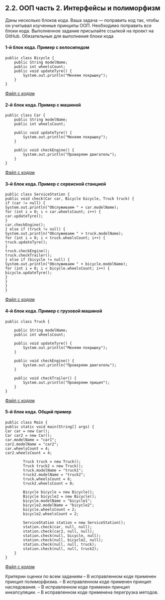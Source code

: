 ## 2.2. ООП часть 2. Интерфейсы и полиморфизм
Даны несколько блоков кода. Ваша задача — поправить код так, чтобы он учитывал изученные принципы ООП.
Необходимо поправить все блоки кода. Выполненное задание присылайте ссылкой на проект на GitHub.
Обязательные для выполнения блоки кода
#### 1-й блок кода. Пример с велосипедом
```
public class Bicycle {
    public String modelName;
    public int wheelsCount;
    public void updateTyre() {
        System.out.println("Меняем покрышку");
    }
}
```
[Файл с кодом](https://s3-us-west-2.amazonaws.com/secure.notion-static.com/3bb550a5-1e81-4f8c-8075-f4a1f1aa3fbd/Bicycle.java)
#### 2-й блок кода. Пример с машиной
```
public class Car {
    public String modelName;
    public int wheelsCount;

    public void updateTyre() {
        System.out.println("Меняем покрышку");
    }

    public void checkEngine() {
        System.out.println("Проверяем двигатель");
    }
}
```
[Файл с кодом](https://s3-us-west-2.amazonaws.com/secure.notion-static.com/8762732b-a986-4604-b5a8-1fa2f4d533e4/Car.java)
#### 3-й блок кода. Пример с сервисной станцией
```
public class ServiceStation {
public void check(Car car, Bicycle bicycle, Truck truck) {
if (car != null) {
System.out.println("Обслуживаем " + car.modelName);
for (int i = 0; i < car.wheelsCount; i++) {
car.updateTyre();
}
car.checkEngine();
} else if (truck != null) {
System.out.println("Обслуживаем " + truck.modelName);
for (int i = 0; i < truck.wheelsCount; i++) {
truck.updateTyre();
}
truck.checkEngine();
truck.checkTrailer();
} else if (bicycle != null) {
System.out.println("Обслуживаем " + bicycle.modelName);
for (int i = 0; i < bicycle.wheelsCount; i++) {
bicycle.updateTyre();
}
}
}
}
```
[Файл с кодом](https://s3-us-west-2.amazonaws.com/secure.notion-static.com/96bb1091-d13a-492d-96f6-bc214fb99a1c/ServiceStation.java)
#### 4-й блок кода. Пример с грузовой машиной
```
public class Truck {

    public String modelName;
    public int wheelsCount;

    public void updateTyre() {
        System.out.println("Меняем покрышку");
    }

    public void checkEngine() {
        System.out.println("Проверяем двигатель");
    }

    public void checkTrailer() {
        System.out.println("Проверяем прицеп");
    }
}
```
[Файл с кодом](https://s3-us-west-2.amazonaws.com/secure.notion-static.com/64fe622a-362b-47e9-a720-01d5c2ded34e/Truck.java)
#### 5-й блок кода. Общий пример
```
public class Main {
public static void main(String[] args) {
Car car = new Car();
Car car2 = new Car();
car.modelName = "car1";
car2.modelName = "car2";
car.wheelsCount = 4;
car2.wheelsCount = 4;

        Truck truck = new Truck();
        Truck truck2 = new Truck();
        truck.modelName = "truck1";
        truck2.modelName = "truck2";
        truck.wheelsCount = 6;
        truck2.wheelsCount = 8;

        Bicycle bicycle = new Bicycle();
        Bicycle bicycle2 = new Bicycle();
        bicycle.modelName = "bicycle1";
        bicycle2.modelName = "bicycle2";
        bicycle.wheelsCount = 2;
        bicycle2.wheelsCount = 2;

        ServiceStation station = new ServiceStation();
        station.check(car, null, null);
        station.check(car2, null, null);
        station.check(null, bicycle, null);
        station.check(null, bicycle2, null);
        station.check(null, null, truck);
        station.check(null, null, truck2);
    }
}
```
[Файл с кодом](https://s3-us-west-2.amazonaws.com/secure.notion-static.com/51da784c-f415-4baf-9734-9efe731c1a58/Main.java)

Критерии оценки по всем заданиям
– В исправленном коде применен принцип полиморфизма.
– В исправленном коде применен принцип наследования.
– В исправленном коде применен принцип инкапсуляции.
– В исправленном коде применена перегрузка методов.